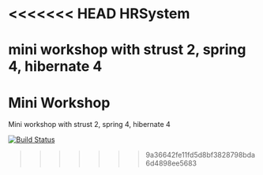 <<<<<<< HEAD
HRSystem
========

mini workshop with strust 2, spring 4, hibernate 4
=======
Mini Workshop
========

Mini workshop with strust 2, spring 4, hibernate 4

[![Build
Status](https://travis-ci.org/aug2/HRSystem.svg)](https://travis-ci.org/aug2/HRSystem)
>>>>>>> 9a36642fe11fd5d8bf3828798bda6d4898ee5683
